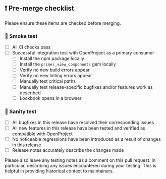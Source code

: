 ## ❗ Pre-merge checklist

Please ensure these items are checked before merging.

### 🔎 Smoke test

- [ ] All CI checks pass
- [ ] Successful integration test with OpenProject as a primary consumer
  - [ ] Install the npm package locally
  - [ ] Install the `primer_view_components` gem locally
  - [ ] Verify no new build errors appear
  - [ ] Verify no new linting errors appear
  - [ ] Manually test critical paths
  - [ ] Manually test release-specific bugfixes and/or features work as described
  - [ ] Lookbook opens in a browser

### 🤔 Sanity test

- [ ] All bugfixes in this release have resolved their corresponding issues
- [ ] All new features in this release have been tested and verified as compatible with OpenProject
- [ ] No noticeable regressions have been introduced as a result of changes in this release
- [ ] Release notes accurately describe the changes made

Please also leave any testing notes as a comment on this pull request. In particular, describing any issues encountered during your testing. This is helpful in providing historical context to maintainers.
